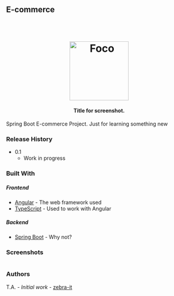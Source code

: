 ## E-commerce
<h1 align="center">
  <br>
  <img src="https://github.com/akashnimare/foco/blob/master/app/img/foco.png" alt="Foco" width="160">
</h1>

<h4 align="center">Title for screenshot.</h4>
Spring Boot E-commerce Project. Just for learning something new

### Release History

* 0.1
    * Work in progress
### Built With
##### Frontend
* [Angular](https://angular.io/) - The web framework used
* [TypeScript](https://www.typescriptlang.org/) - Used to work with Angular
##### Backend
* [Spring Boot](https://spring.io/projects/spring-boot) - Why not?

### Screenshots

![]()
### Authors
T.A. - *Initial work* - [zebra-it](https://zebra-it.github.io/)
